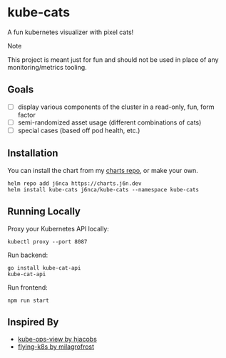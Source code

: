 # kube-cats

A fun kubernetes visualizer with pixel cats!

> [!NOTE] 
> This project is meant just for fun and should not be used in place of any monitoring/metrics tooling.

## Goals

- [ ] display various components of the cluster in a read-only, fun, form factor
- [ ] semi-randomized asset usage (different combinations of cats)
- [ ] special cases (based off pod health, etc.)

## Installation

You can install the chart from my [charts repo](https://github.com/j6nca/helm-charts), or make your own.

```
helm repo add j6nca https://charts.j6n.dev
helm install kube-cats j6nca/kube-cats --namespace kube-cats
```

## Running Locally

Proxy your Kubernetes API locally:

```
kubectl proxy --port 8087
```

Run backend:

```
go install kube-cat-api
kube-cat-api
```

Run frontend:

```
npm run start
```
## Inspired By
- [kube-ops-view by hjacobs](https://codeberg.org/hjacobs/kube-ops-view)
- [flying-k8s by milagrofrost](https://github.com/milagrofrost/Flying-K8s)
